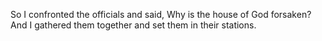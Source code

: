 So I confronted the officials and said, Why is the house of God forsaken? And I gathered them together and set them in their stations.
